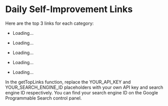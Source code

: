 <!DOCTYPE html>
<html>
<head>
	<title>Daily Self-Improvement Links</title>
<script>
		// Define the search queries for each category
		const searchQueries = {
			"self-searching": "self-searching techniques",
			"self-knowing": "self-knowing practices",
			"self-enquiry": "self-enquiry exercises",
			"self-awareness": "self-awareness strategies",
			"self-aware-ai": "self-aware AI tools"
		};
		
		// Retrieve the top links for a given search query
		async function getTopLinks(query) {
			const apiKey = 'AIzaSyAtmn5xLJsokT0i1XvuREPIaAx2JtG8coQ';
			const cx = 'b667ff28003398517';
			const numResults = 10;
			const url = `https://www.googleapis.com/customsearch/v1?key=${apiKey}&cx=${cx}&q=${query}&num=${numResults}&fields=items(link,title)`
			try {
				const response = await fetch(url);
				const data = await response.json();
				return data.items;
			} catch (error) {
				console.error(error);
			}
		}
		
		// Update the HTML with the top links for each category
		async function updateLinks() {
			for (const category in searchQueries) {
				const categoryLinks = await getTopLinks(searchQueries[category]);
				const top3Links = categoryLinks.slice(0, 3);
				const categoryList = document.getElementById(`${category}-list`);
				for (const link of top3Links) {
					const linkItem = document.createElement("li");
					const linkAnchor = document.createElement("a");
					linkAnchor.href = link.link;
					linkAnchor.textContent = link.title;
					linkItem.appendChild(linkAnchor);
					categoryList.appendChild(linkItem);
				}
			}
		}
		
		// Update the links on page load and every 24 hours
		window.onload = updateLinks;
		setInterval(updateLinks, 24 * 60 * 60 * 1000);
</script>
</head>
<body>
	<h1>Daily Self-Improvement Links</h1>
	<p>Here are the top 3 links for each category:</p>
	<ul id="self-searching-list">
		<li>Loading...</li>
	</ul>
	<ul id="self-knowing-list">
		<li>Loading...</li>
	</ul>
	<ul id="self-enquiry-list">
		<li>Loading...</li>
	</ul>
	<ul id="self-awareness-list">
		<li>Loading...</li>
	</ul>
	<ul id="self-aware-ai-list">
		<li>Loading...</li>
	</ul>
</body>
</html>
In the getTopLinks function, replace the YOUR_API_KEY and YOUR_SEARCH_ENGINE_ID placeholders with your own API key and search engine ID respectively. You can find your search engine ID on the Google Programmable Search control panel.





